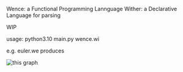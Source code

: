Wence:  a Functional Programming Lannguage
Wither: a Declarative Language for parsing

WIP

usage: python3.10 main.py wence.wi <source>

e.g. euler.we produces

![this graph](https://imgur.com/ogMSVRq)
